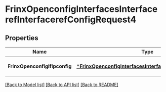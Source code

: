 # FrinxOpenconfigInterfacesInterfacerefInterfacerefConfigRequest4

## Properties
Name | Type | Description | Notes
------------ | ------------- | ------------- | -------------
**FrinxOpenconfigIfIpconfig** | [***FrinxOpenconfigInterfacesInterfacerefInterfacerefConfig**](frinx.openconfig.interfaces.interfaceref.interfaceref.Config.md) |  | [optional] [default to null]

[[Back to Model list]](../README.md#documentation-for-models) [[Back to API list]](../README.md#documentation-for-api-endpoints) [[Back to README]](../README.md)


